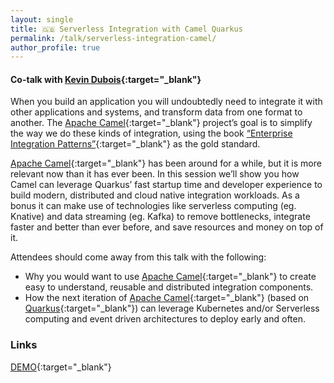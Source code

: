 ```yaml
---
layout: single
title: 🇬🇧 Serverless Integration with Camel Quarkus
permalink: /talk/serverless-integration-camel/
author_profile: true
---
```


#### Co-talk with [Kevin Dubois](https://twitter.com/kevindubois){:target="_blank"}

When you build an application you will undoubtedly need to integrate it with other applications and systems, and transform data from one format to another. The [Apache Camel](https://camel.apache.org/){:target="_blank"} project’s goal is to simplify the way we do these kinds of integration, using the book [“Enterprise Integration Patterns”](https://www.enterpriseintegrationpatterns.com/){:target="_blank"} as the gold standard.

[Apache Camel](https://camel.apache.org/){:target="_blank"} has been around for a while, but it is more relevant now than it has ever been. In this session we’ll show you how Camel can leverage Quarkus’ fast startup time and developer experience to build modern, distributed and cloud native integration workloads. As a bonus it can make use of technologies like serverless computing (eg. Knative) and data streaming (eg. Kafka) to remove bottlenecks, integrate faster and better than ever before, and save resources and money on top of it.

Attendees should come away from this talk with the following:
- Why you would want to use [Apache Camel](https://camel.apache.org/){:target="_blank"} to create easy to understand, reusable and distributed integration components.
- How the next iteration of [Apache Camel](https://camel.apache.org/){:target="_blank"} (based on [Quarkus](https://quarkus.io/){:target="_blank"}) can leverage Kubernetes and/or Serverless computing and event driven architectures to deploy early and often.

### Links

[DEMO](https://github.com/zbendhiba/telegram-kafka/tree/20200201-rhte){:target="_blank"}
